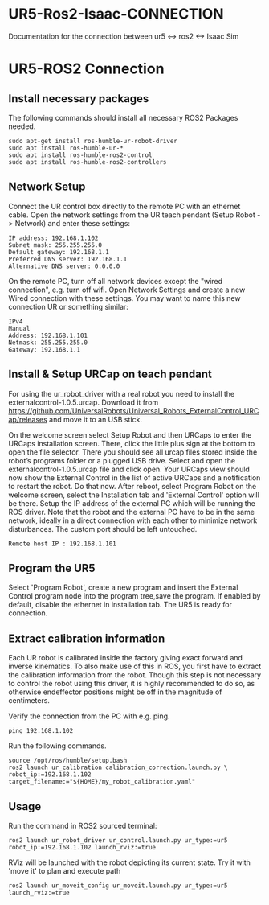 # UR5-Ros2-Isaac-CONNECTION
Documentation for the connection between ur5 &lt;-> ros2 &lt;-> Isaac Sim

# UR5-ROS2 Connection

## Install necessary packages

The following commands should install all necessary ROS2 Packages needed.

```
sudo apt-get install ros-humble-ur-robot-driver
sudo apt install ros-humble-ur-*
sudo apt install ros-humble-ros2-control
sudo apt install ros-humble-ros2-controllers

```

## Network Setup
Connect the UR control box directly to the remote PC with an ethernet cable.
Open the network settings from the UR teach pendant (Setup Robot -> Network) and enter these settings:
```
IP address: 192.168.1.102
Subnet mask: 255.255.255.0
Default gateway: 192.168.1.1
Preferred DNS server: 192.168.1.1
Alternative DNS server: 0.0.0.0
```
On the remote PC, turn off all network devices except the "wired connection", e.g. turn off wifi.
Open Network Settings and create a new Wired connection with these settings. You may want to name this new connection UR or something similar:

```
IPv4
Manual
Address: 192.168.1.101
Netmask: 255.255.255.0
Gateway: 192.168.1.1
```




## Install & Setup URCap on teach pendant
For using the ur_robot_driver with a real robot you need to install the externalcontrol-1.0.5.urcap. Download it from https://github.com/UniversalRobots/Universal_Robots_ExternalControl_URCap/releases and move it to an USB stick.

On the welcome screen select Setup Robot and then URCaps to enter the URCaps installation screen.
There, click the little plus sign at the bottom to open the file selector. There you should see all urcap files stored inside the robot’s programs folder or a plugged USB drive. Select and open the externalcontrol-1.0.5.urcap file and click open. Your URCaps view should now show the External Control in the list of active URCaps and a notification to restart the robot. Do that now.
After reboot, select Program Robot on the welcome screen, select the Installation tab and 'External Control' option will be there.
Setup the IP address of the external PC which will be running the ROS driver. Note that the robot and the external PC have to be in the same network, ideally in a direct connection with each other to minimize network disturbances. The custom port should be left untouched.

```
Remote host IP : 192.168.1.101
```

## Program the UR5
Select 'Program Robot', create a new program and insert the External Control program node into the program tree,save the program.
If enabled by default, disable the ethernet in installation tab.
The UR5 is ready for connection.


## Extract calibration information
Each UR robot is calibrated inside the factory giving exact forward and inverse kinematics. To also make use of this in ROS, you first have to extract the calibration information from the robot.
Though this step is not necessary to control the robot using this driver, it is highly recommended to do so, as otherwise endeffector positions might be off in the magnitude of centimeters.

Verify the connection from the PC with e.g. ping.
```
ping 192.168.1.102
```
Run the following commands.

```
source /opt/ros/humble/setup.bash
ros2 launch ur_calibration calibration_correction.launch.py \
robot_ip:=192.168.1.102 target_filename:="${HOME}/my_robot_calibration.yaml"

```

## Usage
Run the command in ROS2 sourced terminal:

```
ros2 launch ur_robot_driver ur_control.launch.py ur_type:=ur5 robot_ip:=192.168.1.102 launch_rviz:=true
```

RViz will be launched with the robot depicting its current state. Try it with 'move it' to plan and execute path

```
ros2 launch ur_moveit_config ur_moveit.launch.py ur_type:=ur5 launch_rviz:=true
```
